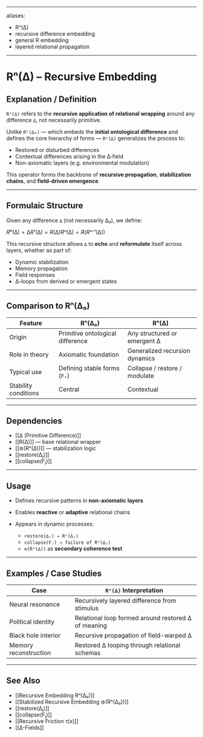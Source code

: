 
---
aliases:
  - Rⁿ(∆)
  - recursive difference embedding
  - general R embedding
  - layered relational propagation
---

# Rⁿ(∆) – Recursive Embedding

## Explanation / Definition

`Rⁿ(∆)` refers to the **recursive application of relational wrapping** around any difference `∆`, not necessarily primitive.

Unlike `Rⁿ(∆₀)` — which embeds the **initial ontological difference** and defines the core hierarchy of forms — `Rⁿ(∆)` generalizes the process to:

- Restored or disturbed differences
- Contextual differences arising in the ∆‑field
- Non-axiomatic layers (e.g. environmental modulation)

This operator forms the backbone of **recursive propagation**, **stabilization chains**, and **field-driven emergence**.

---

## Formulaic Structure

Given any difference `∆` (not necessarily ∆₀), we define:

$R⁰(∆) = ∆ R¹(∆) = R(∆) Rⁿ(∆) = R(Rⁿ⁻¹(∆))$

This recursive structure allows `∆` to **echo** and **reformulate** itself across layers, whether as part of:

- Dynamic stabilization
- Memory propagation
- Field responses
- ∆-loops from derived or emergent states

---

## Comparison to Rⁿ(∆₀)

| Feature                  | Rⁿ(∆₀)                          | Rⁿ(∆)                             |
|--------------------------|----------------------------------|-----------------------------------|
| Origin                   | Primitive ontological difference | Any structured or emergent ∆      |
| Role in theory           | Axiomatic foundation             | Generalized recursion dynamics    |
| Typical use              | Defining stable forms (`Fₙ`)     | Collapse / restore / modulate     |
| Stability conditions     | Central                          | Contextual                        |

---

## Dependencies

- [[∆ (Primitive Difference)]]
- [[R(∆)]] — base relational wrapper
- [[⊚(Rⁿ(∆))]] — stabilization logic
- [[restore(∆ⱼ)]]
- [[collapse(Fⱼ)]]

---

## Usage

- Defines recursive patterns in **non-axiomatic layers**
- Enables **reactive** or **adaptive** relational chains
- Appears in dynamic processes:

  * `restore(∆ⱼ) → Rⁿ(∆ⱼ)`
  * `collapse(Fⱼ) → failure of Rⁿ(∆ⱼ)`
  * `⊚(Rⁿ(∆))` as **secondary coherence test**

---

## Examples / Case Studies

| Case                  | `Rⁿ(∆)` Interpretation                               |
|-----------------------|------------------------------------------------------|
| Neural resonance      | Recursively layered difference from stimulus         |
| Political identity    | Relational loop formed around restored ∆ of meaning  |
| Black hole interior   | Recursive propagation of field-warped ∆              |
| Memory reconstruction | Restored ∆ looping through relational schemas        |

---

## See Also

- [[Recursive Embedding Rⁿ(∆₀)]]
- [[Stabilized Recursive Embedding ⊚(Rⁿ(∆₀))]]
- [[restore(∆ⱼ)]]
- [[collapse(Fⱼ)]]
- [[Recursive Friction τ(x)]]
- [[∆-Fields]]

